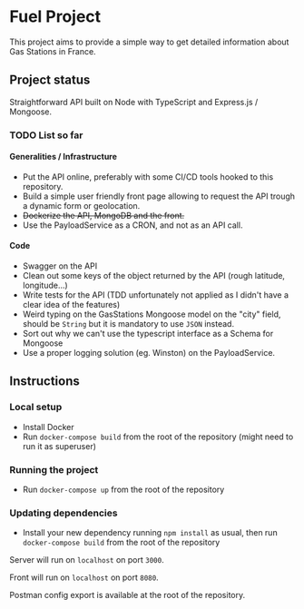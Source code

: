 # Fuel Project

This project aims to provide a simple way to get detailed information about Gas Stations in France.

## Project status

Straightforward API built on Node with TypeScript and Express.js / Mongoose.

### TODO List so far

#### Generalities / Infrastructure

- Put the API online, preferably with some CI/CD tools hooked to this repository.
- Build a simple user friendly front page allowing to request the API trough a dynamic form or geolocation.
- ~~Dockerize the API, MongoDB and the front.~~
- Use the PayloadService as a CRON, and not as an API call.

#### Code

- Swagger on the API
- Clean out some keys of the object returned by the API (rough latitude, longitude...)
- Write tests for the API (TDD unfortunately not applied as I didn't have a clear idea of the features)
- Weird typing on the GasStations Mongoose model on the "city" field, should be `String` but it is mandatory to use `JSON` instead.
- Sort out why we can't use the typescript interface as a Schema for Mongoose
- Use a proper logging solution (eg. Winston) on the PayloadService.

## Instructions

### Local setup

- Install Docker
- Run `docker-compose build` from the root of the repository (might need to run it as superuser)

### Running the project

- Run `docker-compose up` from the root of the repository

### Updating dependencies

- Install your new dependency running `npm install` as usual, then run `docker-compose build` from the root of the repository

Server will run on `localhost` on port `3000`.

Front will run on `localhost` on port `8080`.

Postman config export is available at the root of the repository.
